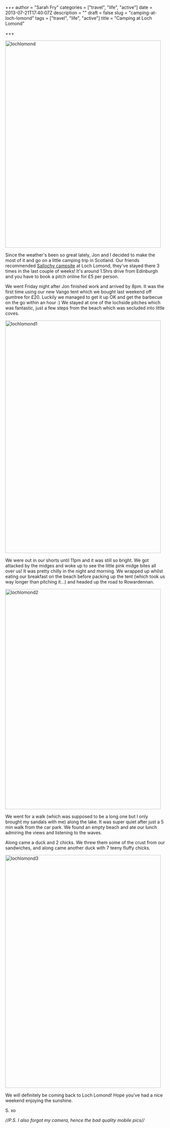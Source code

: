 +++
author = "Sarah Fry"
categories = ["travel", "life", "active"]
date = 2013-07-21T17:40:07Z
description = ""
draft = false
slug = "camping-at-loch-lomond"
tags = ["travel", "life", "active"]
title = "Camping at Loch Lomond"

+++


<a href="http://sweetaspi.co.uk/content/images/2013/07/lochlomond.jpg"><img class="alignnone size-full wp-image-1911" alt="lochlomond" src="http://sweetaspi.co.uk/content/images/2013/07/lochlomond.jpg" width="490" height="653" /></a>

Since the weather's been so great lately, Jon and I decided to make the most of it and go on a little camping trip in Scotland. Our friends recommended <a href="http://www.lochlomond-trossachs.org/visiting/sallochy-campsite/menu-id-335.html" target="_blank">Sallochy campsite</a> at Loch Lomond, they've stayed there 3 times in the last couple of weeks! It's around 1.5hrs drive from Edinburgh and you have to book a pitch online for £5 per person.

We went Friday night after Jon finished work and arrived by 8pm. It was the first time using our new Vango tent which we bought last weekend off gumtree for £20. Luckily we managed to get it up OK and get the barbecue on the go within an hour :) We stayed at one of the lochside pitches which was fantastic, just a few steps from the beach which was secluded into little coves.

<a href="http://sweetaspi.co.uk/content/images/2013/07/lochlomond1.jpg"><img class="alignnone size-full wp-image-1908" alt="lochlomond1" src="http://sweetaspi.co.uk/content/images/2013/07/lochlomond1.jpg" width="490" height="733" /></a>

We were out in our shorts until 11pm and it was still so bright. We got attacked by the midges and woke up to see the little pink midge bites all over us! It was pretty chilly in the night and morning. We wrapped up whilst eating our breakfast on the beach before packing up the tent (which took us way longer than pitching it...) and headed up the road to Rowardennan.

<a href="http://sweetaspi.co.uk/content/images/2013/07/lochlomond2.jpg"><img class="alignnone size-full wp-image-1909" alt="lochlomond2" src="http://sweetaspi.co.uk/content/images/2013/07/lochlomond2.jpg" width="490" height="694" /></a>

We went for a walk (which was supposed to be a long one but I only brought my sandals with me) along the lake. It was super quiet after just a 5 min walk from the car park. We found an empty beach and ate our lunch admiring the views and listening to the waves.

Along came a duck and 2 chicks. We threw them some of the crust from our sandwiches, and along came another duck with 7 teeny fluffy chicks.

<a href="http://sweetaspi.co.uk/content/images/2013/07/lochlomond3.jpg"><img class="alignnone size-full wp-image-1910" alt="lochlomond3" src="http://sweetaspi.co.uk/content/images/2013/07/lochlomond3.jpg" width="490" height="734" /></a>

We will definitely be coming back to Loch Lomond! Hope you've had a nice weekend enjoying the sunshine.

S. xo

<em>//P.S. I also forgot my camera, hence the bad quality mobile pics//</em>

